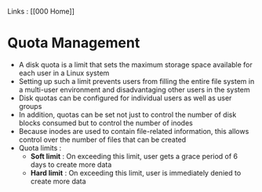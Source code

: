 Links : [[000 Home]]

# Quota Management

- A disk quota is a limit that sets the maximum storage space available for each user in a Linux system
- Setting up such a limit prevents users from filling the entire file system in a multi-user environment and disadvantaging other users in the system
- Disk quotas can be configured for individual users as well as user groups
- In addition, quotas can be set not just to control the number of disk blocks consumed but to control the number of inodes
- Because inodes are used to contain file-related information, this allows control over the number of files that can be created
- Quota limits :
	- **Soft limit** : On exceeding this limit, user gets a grace period of 6 days to create more data
	- **Hard limit** : On exceeding this limit, user is immediately denied to create more data